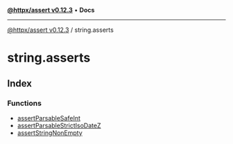 [**@httpx/assert v0.12.3**](../README.md) • **Docs**

***

[@httpx/assert v0.12.3](../README.md) / string.asserts

# string.asserts

## Index

### Functions

- [assertParsableSafeInt](functions/assertParsableSafeInt.md)
- [assertParsableStrictIsoDateZ](functions/assertParsableStrictIsoDateZ.md)
- [assertStringNonEmpty](functions/assertStringNonEmpty.md)

